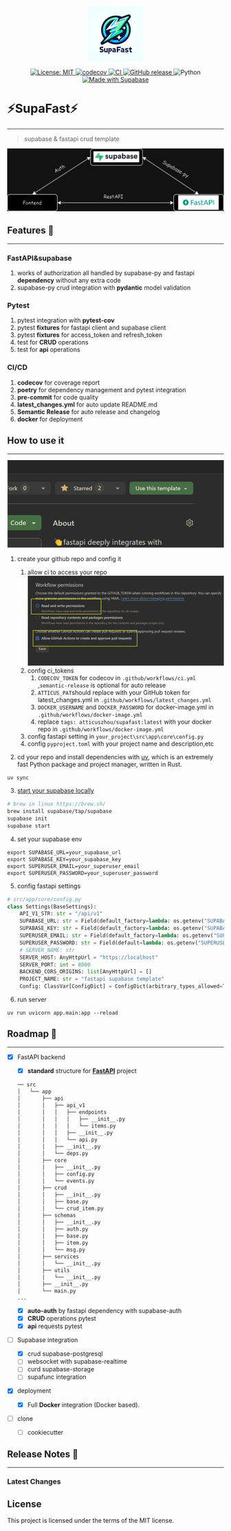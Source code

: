 <p align="center">
  <img src="docs/assets/logo.png" alt="Logo">
</p>

<p align="center">
  <a href="https://opensource.org/licenses/MIT">
    <img src="https://img.shields.io/badge/License-MIT-yellow.svg" alt="License: MIT">
  </a>
  <a href="https://codecov.io/gh/Atticuszz/fastapi_supabase_template">
    <img src="https://codecov.io/gh/Atticuszz/fastapi_supabase_template/branch/main/graph/badge.svg?token=YOUR_TOKEN" alt="codecov">
  </a>
  <a href="https://github.com/Atticuszz/fastapi_supabase_template/actions">
    <img src="https://github.com/Atticuszz/fastapi_supabase_template/actions/workflows/ci.yml/badge.svg" alt="CI">
  </a>
  <a href="https://github.com/Atticuszz/fastapi_supabase_template/releases/">
    <img src="https://img.shields.io/github/release/Atticuszz/fastapi_supabase_template.svg" alt="GitHub release">
  </a>
  <img src="https://img.shields.io/badge/python-3.10|3.11|3.12-blue.svg" alt="Python">
  <a href="https://supabase.com">
    <img src="https://supabase.com/badge-made-with-supabase-dark.svg" alt="Made with Supabase">
  </a>
</p>

# ⚡SupaFast⚡

___
> supabase & fastapi crud template

![supafast.drawio.png](docs/assets/supafast.drawio.png)

## Features 🚀

___

### FastAPI&supabase

1. works of authorization all handled by supabase-py and fastapi **dependency** without any extra code
2. supabase-py crud integration with **pydantic** model validation

### Pytest

1. pytest integration with **pytest-cov**
2. pytest **fixtures** for fastapi client and supabase client
3. pytest **fixtures** for access_token and refresh_token
4. test for **CRUD** operations
5. test for **api** operations

### CI/CD

1. **codecov** for coverage report
2. **poetry** for dependency management and pytest integration
3. **pre-commit** for code quality
4. **latest_changes.yml** for auto update README.md
5. **Semantic Release** for auto release and changelog
6. **docker** for deployment

## How to use it

___
![](docs/assets/usage.gif)

1. create your github repo and config it
   1. allow ci to access your repo
      ![img.png](docs/assets/img.png)
   2. config ci_tokens
      1. `CODECOV_TOKEN` for codecov in `.github/workflows/ci.yml` ,`semantic-release` is optional for auto release
      2. `ATTICUS_PAT`should replace with your GitHub token for latest_changes.yml in `.github/workflows/latest_changes.yml`
      3. `DOCKER_USERNAME` and `DOCKER_PASSWORD` for docker-image.yml in `.github/workflows/docker-image.yml`
      4. replace `tags: atticuszhou/supafast:latest` with your docker repo in `.github/workflows/docker-image.yml`
   3. config fastapi setting in `your_project\src\app\core\config.py`
   4. config `pyproject.toml` with your project name and description,etc

2. cd your repo and install dependencies with [uv](https://github.com/astral-sh/uv), which is an extremely fast Python package and project manager, written in Rust.

```shell
uv sync
```

3. [start your supabase locally](https://supabase.com/docs/guides/local-development/cli/getting-started?queryGroups=platform&platform=linux&queryGroups=access-method&access-method=postgres)

```bash
# brew in linux https://brew.sh/
brew install supabase/tap/supabase
supabase init
supabase start
```

4. set your supabase env

```shell
export SUPABASE_URL=your_supabase_url
export SUPABASE_KEY=your_supabase_key
export SUPERUSER_EMAIL=your_superuser_email
export SUPERUSER_PASSWORD=your_superuser_password
```

5. config fastapi settings

```python
# src/app/core/config.py
class Settings(BaseSettings):
    API_V1_STR: str = "/api/v1"
    SUPABASE_URL: str = Field(default_factory=lambda: os.getenv("SUPABASE_URL"))
    SUPABASE_KEY: str = Field(default_factory=lambda: os.getenv("SUPABASE_KEY"))
    SUPERUSER_EMAIL: str = Field(default_factory=lambda: os.getenv("SUPERUSER_EMAIL"))
    SUPERUSER_PASSWORD: str = Field(default=lambda: os.getenv("SUPERUSER_PASSWORD"))
    # SERVER_NAME: str
    SERVER_HOST: AnyHttpUrl = "https://localhost"
    SERVER_PORT: int = 8000
    BACKEND_CORS_ORIGINS: list[AnyHttpUrl] = []
    PROJECT_NAME: str = "fastapi supabase template"
    Config: ClassVar[ConfigDict] = ConfigDict(arbitrary_types_allowed=True)
```

6. run server

```shell
uv run uvicorn app.main:app --reload
```

## Roadmap 🫶

___

- [x] FastAPI backend
  - [x] **standard** structure
      for <a href="https://github.com/tiangolo/fastapi" class="external-link" target="_blank">**FastAPI**</a> project

  ```text
  ── src
  │   └── app
  │       ├── api
  │       │   ├── api_v1
  │       │   │   ├── endpoints
  │       │   │   │   ├── __init__.py
  │       │   │   │   └── items.py
  │       │   │   ├── __init__.py
  │       │   │   └── api.py
  │       │   ├── __init__.py
  │       │   └── deps.py
  │       ├── core
  │       │   ├── __init__.py
  │       │   ├── config.py
  │       │   └── events.py
  │       ├── crud
  │       │   ├── __init__.py
  │       │   ├── base.py
  │       │   └── crud_item.py
  │       ├── schemas
  │       │   ├── __init__.py
  │       │   ├── auth.py
  │       │   ├── base.py
  │       │   ├── item.py
  │       │   └── msg.py
  │       ├── services
  │       │   └── __init__.py
  │       ├── utils
  │       │   └── __init__.py
  │       ├── __init__.py
  │       └── main.py
  ...
  ```

  - [x] **auto-auth** by fastapi dependency with supabase-auth
  - [x] **CRUD** operations pytest
  - [x] **api** requests pytest
- [ ] Supabase integration
  - [x] crud supabase-postgresql
  - [ ] websocket with supabase-realtime
  - [ ] curd supabase-storage
  - [ ] supafunc integration
- [x] deployment
  - [x] Full **Docker** integration (Docker based).
- [ ] clone
  - [ ] cookiecutter

## Release Notes 🥸

___

### Latest Changes

## License

This project is licensed under the terms of the MIT license.
